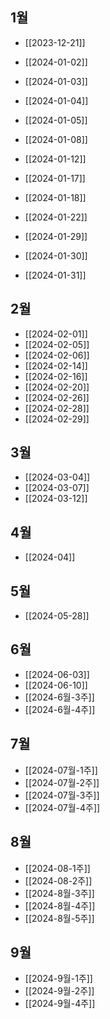 
## 1월

- [[2023-12-21]]
- [[2024-01-02]]
- [[2024-01-03]]
- [[2024-01-04]]
- [[2024-01-05]]

- [[2024-01-08]]
- [[2024-01-12]]
- [[2024-01-17]]
- [[2024-01-18]]

- [[2024-01-22]]

- [[2024-01-29]]
- [[2024-01-30]]
- [[2024-01-31]]

## 2월

- [[2024-02-01]]
- [[2024-02-05]]
- [[2024-02-06]]
- [[2024-02-14]]
- [[2024-02-16]]
- [[2024-02-20]]
- [[2024-02-26]]
- [[2024-02-28]]
- [[2024-02-29]]

## 3월

- [[2024-03-04]]
- [[2024-03-07]]
- [[2024-03-12]]

## 4월

- [[2024-04]]

## 5월

- [[2024-05-28]]


## 6월

- [[2024-06-03]]
- [[2024-06-10]]
- [[2024-6월-3주]]
- [[2024-6월-4주]]

## 7월

- [[2024-07월-1주]]
- [[2024-07월-2주]]
- [[2024-07월-3주]]
- [[2024-07월-4주]]

## 8월

- [[2024-08-1주]]
- [[2024-08-2주]]
- [[2024-8월-3주]]
- [[2024-8월-4주]]
- [[2024-8월-5주]]

## 9월

- [[2024-9월-1주]]
- [[2024-9월-2주]]
- [[2024-9월-4주]]